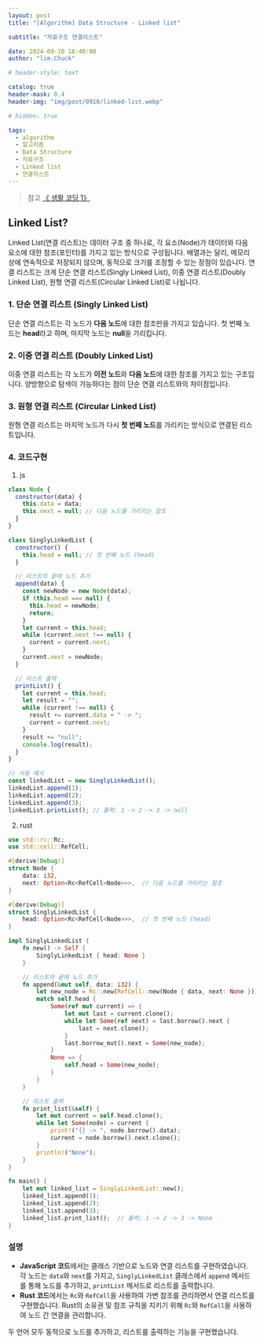 ```yaml
---
layout: post
title: "[Algorithm] Data Structure - Linked list"

subtitle: "자료구조 연결리스트"

date: 2024-09-10 18:40:00
author: "lim.Chuck"

# header-style: text

catalog: true
header-mask: 0.4
header-img: "img/post/0910/linked-list.webp"

# hidden: true

tags:
  - algorithm
  - 알고리즘
  - Data Structure
  - 자료구조
  - Linked list
  - 연결리스트
---
```


> 참고 [《 생활 코딩 1》](https://opentutorials.org/module/1335/8821)

## Linked List?

Linked List(연결 리스트)는 데이터 구조 중 하나로, 각 요소(Node)가 데이터와 다음 요소에 대한 참조(포인터)를 가지고 있는 방식으로 구성됩니다. 배열과는 달리, 메모리 상에 연속적으로 저장되지 않으며, 동적으로 크기를 조정할 수 있는 장점이 있습니다. 연결 리스트는 크게 단순 연결 리스트(Singly Linked List), 이중 연결 리스트(Doubly Linked List), 원형 연결 리스트(Circular Linked List)로 나뉩니다.

### 1. 단순 연결 리스트 (Singly Linked List)

단순 연결 리스트는 각 노드가 **다음 노드**에 대한 참조만을 가지고 있습니다. 첫 번째 노드는 **head**라고 하며, 마지막 노드는 **null**을 가리킵니다.

### 2. 이중 연결 리스트 (Doubly Linked List)

이중 연결 리스트는 각 노드가 **이전 노드**와 **다음 노드**에 대한 참조를 가지고 있는 구조입니다. 양방향으로 탐색이 가능하다는 점이 단순 연결 리스트와의 차이점입니다.

### 3. 원형 연결 리스트 (Circular Linked List)

원형 연결 리스트는 마지막 노드가 다시 **첫 번째 노드**를 가리키는 방식으로 연결된 리스트입니다.

### 4. 코드구현

1. js

```javascript
class Node {
  constructor(data) {
    this.data = data;
    this.next = null; // 다음 노드를 가리키는 참조
  }
}

class SinglyLinkedList {
  constructor() {
    this.head = null; // 첫 번째 노드 (head)
  }

  // 리스트의 끝에 노드 추가
  append(data) {
    const newNode = new Node(data);
    if (this.head === null) {
      this.head = newNode;
      return;
    }
    let current = this.head;
    while (current.next !== null) {
      current = current.next;
    }
    current.next = newNode;
  }

  // 리스트 출력
  printList() {
    let current = this.head;
    let result = "";
    while (current !== null) {
      result += current.data + " -> ";
      current = current.next;
    }
    result += "null";
    console.log(result);
  }
}

// 사용 예시
const linkedList = new SinglyLinkedList();
linkedList.append(1);
linkedList.append(2);
linkedList.append(3);
linkedList.printList(); // 출력: 1 -> 2 -> 3 -> null
```

2. rust

```rust
use std::rc::Rc;
use std::cell::RefCell;

#[derive(Debug)]
struct Node {
    data: i32,
    next: Option<Rc<RefCell<Node>>>,  // 다음 노드를 가리키는 참조
}

#[derive(Debug)]
struct SinglyLinkedList {
    head: Option<Rc<RefCell<Node>>>,  // 첫 번째 노드 (head)
}

impl SinglyLinkedList {
    fn new() -> Self {
        SinglyLinkedList { head: None }
    }

    // 리스트의 끝에 노드 추가
    fn append(&mut self, data: i32) {
        let new_node = Rc::new(RefCell::new(Node { data, next: None }));
        match self.head {
            Some(ref mut current) => {
                let mut last = current.clone();
                while let Some(ref next) = last.borrow().next {
                    last = next.clone();
                }
                last.borrow_mut().next = Some(new_node);
            }
            None => {
                self.head = Some(new_node);
            }
        }
    }

    // 리스트 출력
    fn print_list(&self) {
        let mut current = self.head.clone();
        while let Some(node) = current {
            print!("{} -> ", node.borrow().data);
            current = node.borrow().next.clone();
        }
        println!("None");
    }
}

fn main() {
    let mut linked_list = SinglyLinkedList::new();
    linked_list.append(1);
    linked_list.append(2);
    linked_list.append(3);
    linked_list.print_list();  // 출력: 1 -> 2 -> 3 -> None
}
```

### 설명

- **JavaScript 코드**에서는 클래스 기반으로 노드와 연결 리스트를 구현하였습니다. 각 노드는 `data`와 `next`를 가지고, `SinglyLinkedList` 클래스에서 `append` 메서드를 통해 노드를 추가하고, `printList` 메서드로 리스트를 출력합니다.
- **Rust 코드**에서는 `Rc`와 `RefCell`을 사용하여 가변 참조를 관리하면서 연결 리스트를 구현했습니다. Rust의 소유권 및 참조 규칙을 지키기 위해 `Rc`와 `RefCell`을 사용하여 노드 간 연결을 관리합니다.

두 언어 모두 동적으로 노드를 추가하고, 리스트를 출력하는 기능을 구현했습니다.

